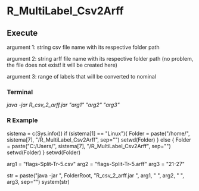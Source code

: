 # R_MultiLabel_Csv2Arff


## Execute

argument 1: string csv file name with its respective folder path

argument 2: string arff file name with its respective folder path (no problem, the file does not exist! it will be created here)

argument 3: range of labels that will be converted to nominal

### Terminal
*java -jar R_csv_2_arff.jar "arg1" "arg2" "arg3"*

### R Example
sistema = c(Sys.info())
if (sistema[1] == "Linux"){
  Folder = paste("/home/", sistema[7], "/R_MultiLabel_Csv2Arff", sep="")
  setwd(Folder)
} else {
  Folder = paste("C:/Users/", sistema[7], "/R_MultiLabel_Csv2Arff", sep="")
  setwd(Folder)
}
setwd(Folder)

arg1 = "flags-Split-Tr-5.csv"
arg2 = "flags-Split-Tr-5.arff"
arg3 = "21-27"

str = paste("java -jar ", FolderRoot, "R_csv_2_arff.jar ", arg1, " ", arg2, " ", arg3, sep="")
system(str)
